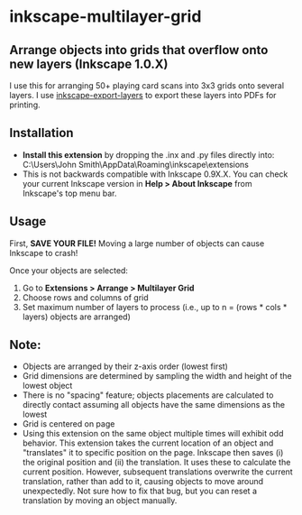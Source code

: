 # inkscape-multilayer-grid
## Arrange objects into grids that overflow onto new layers (Inkscape 1.0.X)
I use this for arranging 50+ playing card scans into 3x3 grids onto several layers. I use [inkscape-export-layers](https://github.com/Kyocobra/inkscape-export-layers) to export these layers into PDFs for printing.

## Installation
- **Install this extension** by dropping the .inx and .py files directly into: C:\Users\John Smith\AppData\Roaming\inkscape\extensions
- This is not backwards compatible with Inkscape 0.9X.X. You can check your current Inkscape version in **Help > About Inkscape** from Inkscape's top menu bar.

## Usage
First, **SAVE YOUR FILE!** Moving a large number of objects can cause Inkscape to crash!

Once your objects are selected:
1. Go to **Extensions > Arrange > Multilayer Grid**
2. Choose rows and columns of grid
3. Set maximum number of layers to process (i.e., up to n = (rows * cols * layers) objects are arranged)

## Note:
- Objects are arranged by their z-axis order (lowest first)
- Grid dimensions are determined by sampling the width and height of the lowest object
- There is no "spacing" feature; objects placements are calculated to directly contact assuming all objects have the same dimensions as the lowest
- Grid is centered on page
- Using this extension on the same object multiple times will exhibit odd behavior. This extension takes the current location of an object and "translates" it to specific position on the page. Inkscape then saves (i) the original position and (ii) the translation. It uses these to calculate the current position. However, subsequent translations overwrite the current translation, rather than add to it, causing objects to move around unexpectedly. Not sure how to fix that bug, but you can reset a translation by moving an object manually.
